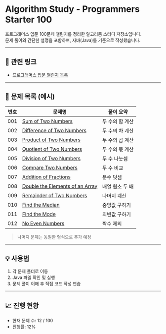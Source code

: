 # Algorithm Study - Programmers Starter 100

프로그래머스 입문 100문제 챌린지를 정리한 알고리즘 스터디 저장소입니다.  
문제 풀이와 간단한 설명을 포함하며, 자바(Java)를 기준으로 작성했습니다.

---

## 📘 관련 링크

- [프로그래머스 입문 챌린지 목록](https://school.programmers.co.kr/learn/challenges/beginner?order=acceptance_desc)

---

## 📌 문제 목록 (예시)

| 번호 | 문제명                                                                                                                                                       | 풀이 요약       |
| ---- | ------------------------------------------------------------------------------------------------------------------------------------------------------------ | --------------- |
| 001  | [Sum of Two Numbers](https://github.com/qqqkyj/algorithm-study/tree/main/programmers-starter-100-algorithm/001_Sum_of_Two_Numbers)                           | 두 수의 합 계산 |
| 002  | [Difference of Two Numbers](https://github.com/qqqkyj/algorithm-study/tree/main/programmers-starter-100-algorithm/002_Difference_of_Two_Numbers)             | 두 수의 차 계산 |
| 003  | [Product of Two Numbers](https://github.com/qqqkyj/algorithm-study/tree/main/programmers-starter-100-algorithm/003_Product_of_Two_Numbers)                   | 두 수의 곱 계산 |
| 004  | [Quotient of Two Numbers](https://github.com/qqqkyj/algorithm-study/tree/main/programmers-starter-100-algorithm/004_Quotient_of_Two_Numbers)                 | 두 수의 몫 계산 |
| 005  | [Division of Two Numbers](https://github.com/qqqkyj/algorithm-study/tree/main/programmers-starter-100-algorithm/005_Division_of_Two_Numbers)                 | 두 수 나눗셈    |
| 006  | [Compare Two Numbers](https://github.com/qqqkyj/algorithm-study/tree/main/programmers-starter-100-algorithm/006_Compare_Two_Numbers)                         | 두 수 비교      |
| 007  | [Addition of Fractions](https://github.com/qqqkyj/algorithm-study/tree/main/programmers-starter-100-algorithm/007_Addition_of_Fractions)                     | 분수 덧셈       |
| 008  | [Double the Elements of an Array](https://github.com/qqqkyj/algorithm-study/tree/main/programmers-starter-100-algorithm/008_Double_the_Elements_of_an_Array) | 배열 원소 두 배 |
| 009  | [Remainder of Two Numbers](https://github.com/qqqkyj/algorithm-study/tree/main/programmers-starter-100-algorithm/009_Remainder_of_Two_Numbers)               | 나머지 계산     |
| 010  | [Find the Median](https://github.com/qqqkyj/algorithm-study/tree/main/programmers-starter-100-algorithm/010_Find_the_Median)                                 | 중앙값 구하기   |
| 011  | [Find the Mode](https://github.com/qqqkyj/algorithm-study/tree/main/programmers-starter-100-algorithm/011_Find_the_Mode)                                     | 최빈값 구하기   |
| 012  | [No Even Numbers](https://github.com/qqqkyj/algorithm-study/tree/main/programmers-starter-100-algorithm/012_No_Even_Numbers)                                 | 짝수 제외       |

> 나머지 문제는 동일한 형식으로 추가 예정

---

## 💡 사용법

1. 각 문제 폴더로 이동
2. Java 파일 확인 및 실행
3. 문제 풀이 이해 후 직접 코드 작성 연습

---

## 📈 진행 현황

- 현재 문제 수: 12 / 100
- 진행률: 12%
